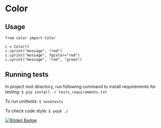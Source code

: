 Color
=====

## Usage

```
from color import Color

c = Color()
c.cprint("message", "red")
c.cprint("message", fgcolor="red")
c.cprint("message", "red", "green")
```

## Running tests

In project root directory, run following command to
install requirements for testing:
`$ pip install -r tests_requirements.txt`

To run unittests:
`$ nosetests`

To check code style:
`$ pep8 ./`


[![Bitdeli Badge](https://d2weczhvl823v0.cloudfront.net/PierreRambaud/color/trend.png)](https://bitdeli.com/free "Bitdeli Badge")

